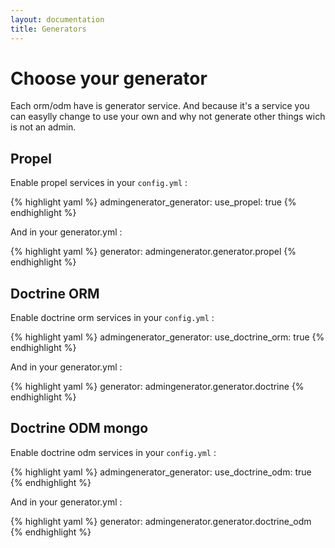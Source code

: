 ```yaml
---
layout: documentation
title: Generators
---
```


# Choose your generator

Each orm/odm have is generator service. 
And because it's a service you can easylly change to use your own and why not generate other things wich is not an admin.

## Propel

Enable propel services in your `config.yml` :

{% highlight yaml %}
admingenerator_generator:
    use_propel: true
{% endhighlight %}
 
And in your generator.yml :
    
{% highlight yaml %}
generator: admingenerator.generator.propel
{% endhighlight %}

## Doctrine ORM

Enable doctrine orm services in your `config.yml` :

{% highlight yaml %}
admingenerator_generator:
    use_doctrine_orm: true
{% endhighlight %}
 
And in your generator.yml :

{% highlight yaml %}
generator: admingenerator.generator.doctrine
{% endhighlight %}

## Doctrine ODM mongo

Enable doctrine odm services in your `config.yml` :

{% highlight yaml %}
admingenerator_generator:
    use_doctrine_odm: true
{% endhighlight %}
 
And in your generator.yml :

{% highlight yaml %}
generator: admingenerator.generator.doctrine_odm
{% endhighlight %}